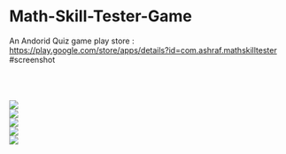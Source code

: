 # Math-Skill-Tester-Game
An Andorid Quiz game 
play store : https://play.google.com/store/apps/details?id=com.ashraf.mathskilltester
</br>
#screenshot

</br>
</br>


</br>
<img src="https://i.imgur.com/X0Bv4AR.png" />

</br>
<img src="https://i.imgur.com/jP5LXVA.png" />

</br>
<img src="https://i.imgur.com/3cF6oxF.png" />
</br>
<img src="https://i.imgur.com/776raTk.png" />
</br>
<img src="https://i.imgur.com/YYJqAYj.png" />
</br>
